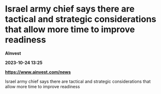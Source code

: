 # Israel army chief says there are tactical and strategic considerations that allow more time to improve readiness
**AInvest**

**2023-10-24 13:25**

**https://www.ainvest.com/news**

Israel army chief says there are tactical and strategic considerations that allow more time to improve readiness